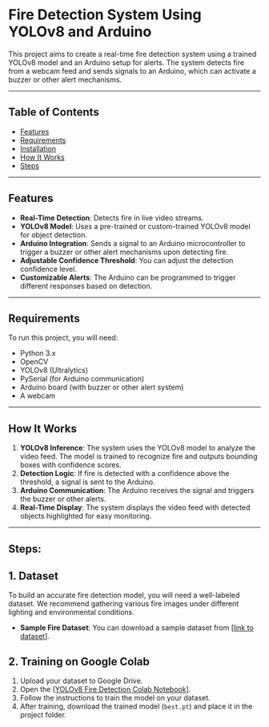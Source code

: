 # Fire Detection System Using YOLOv8 and Arduino

This project aims to create a real-time fire detection system using a trained YOLOv8 model and an Arduino setup for alerts. The system detects fire from a webcam feed and sends signals to an Arduino, which can activate a buzzer or other alert mechanisms.

---

## Table of Contents
- [Features](#features)
- [Requirements](#requirements)
- [Installation](#installation)
- [How It Works](#how-it-works)
- [Steps](#Steps)

---

## Features

- **Real-Time Detection**: Detects fire in live video streams.
- **YOLOv8 Model**: Uses a pre-trained or custom-trained YOLOv8 model for object detection.
- **Arduino Integration**: Sends a signal to an Arduino microcontroller to trigger a buzzer or other alert mechanisms upon detecting fire.
- **Adjustable Confidence Threshold**: You can adjust the detection confidence level.
- **Customizable Alerts**: The Arduino can be programmed to trigger different responses based on detection.
---

## Requirements

To run this project, you will need:

- Python 3.x
- OpenCV
- YOLOv8 (Ultralytics)
- PySerial (for Arduino communication)
- Arduino board (with buzzer or other alert system)
- A webcam

---

## How It Works

1. **YOLOv8 Inference**: The system uses the YOLOv8 model to analyze the video feed. The model is trained to recognize fire and outputs bounding boxes with confidence scores.
2. **Detection Logic**: If fire is detected with a confidence above the threshold, a signal is sent to the Arduino.
3. **Arduino Communication**: The Arduino receives the signal and triggers the buzzer or other alerts.
4. **Real-Time Display**: The system displays the video feed with detected objects highlighted for easy monitoring.
---


## Steps:

## 1. Dataset

To build an accurate fire detection model, you will need a well-labeled dataset. We recommend gathering various fire images under different lighting and environmental conditions.

- **Sample Fire Dataset**: You can download a sample dataset from [[link to dataset](https://universe.roboflow.com/-jwzpw/continuous_fire/dataset/6)].


## 2. Training on Google Colab 


1. Upload your dataset to Google Drive.
2. Open the [[YOLOv8 Fire Detection Colab Notebook](https://colab.research.google.com/drive/1rOrocSNvpBsdsLjyZuOwvhA4ZYy4_qtl#scrollTo=1c6nzoiMOzdE)].
3. Follow the instructions to train the model on your dataset.
4. After training, download the trained model (`best.pt`) and place it in the project folder.


